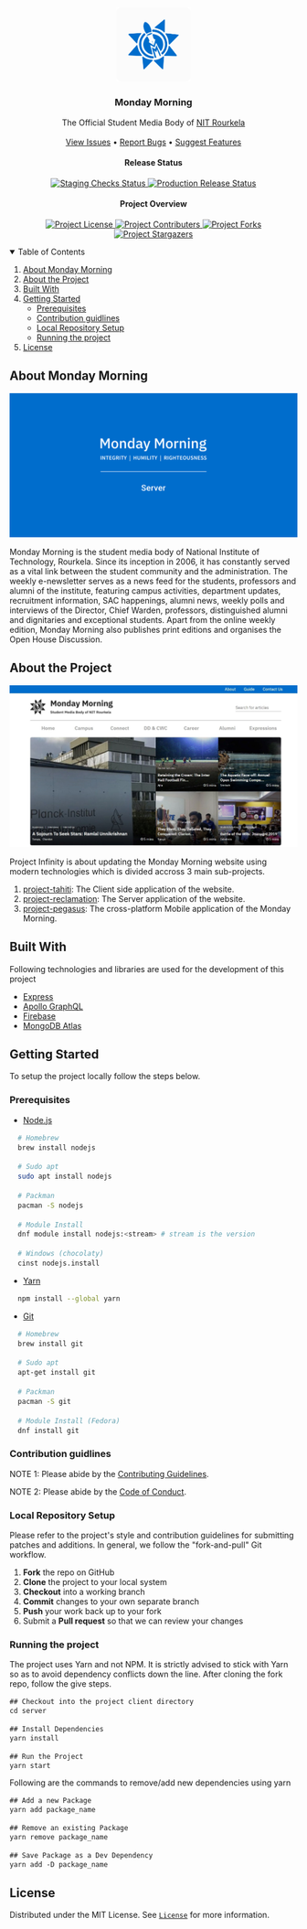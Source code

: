 <p align="center">
  <a href="https://github.com/Monday-Morning/project-reclamation">
    <img src="repoImages/logo.png" alt="Monday Morning Logo" width="130">
  </a>

  <h3 align="center">Monday Morning</h3>

  <p align="center">
    The Official Student Media Body of <a href="https://nitrkl.ac.in">NIT Rourkela</a>
    <br />
    <br />
    <a href="https://github.com/Monday-Morning/project-reclamation/issues">View Issues</a>
    •
    <a href="https://github.com/Monday-Morning/project-reclamation/issues/new?assignees=&labels=bug&template=bug_report.md&title=bug%3A+">Report Bugs</a>
    •
    <a href="https://github.com/Monday-Morning/project-reclamation/issues/new?assignees=&labels=enhancement&template=feature_request.md&title=enhancement%3A+">Suggest Features</a>
  </p>
</p>

<p align="center">
	<h4 align="center">Release Status</h4>

  <p align="center">
		<a href="https://github.com/Monday-Morning/project-reclamation/actions/workflows/staging.yml">
			<img src="https://github.com/Monday-Morning/project-reclamation/actions/workflows/staging.yml/badge.svg" alt="Staging Checks Status">
		</a>
		<a href="https://github.com/Monday-Morning/project-reclamation/actions/workflows/production.yml">
			<img src="https://github.com/Monday-Morning/project-reclamation/actions/workflows/production.yml/badge.svg" alt="Production Release Status">
		</a>
	</p>
</p>

<p align="center">
	<h4 align="center">Project Overview</h4>

  <p align="center">
			<a href="https://github.com/Monday-Morning/project-reclamation/blob/main/LICENSE">
    		<img src="https://img.shields.io/github/license/Monday-Morning/project-reclamation?style=plastic" alt="Project License">
    	</a>
			<a href="https://github.com/Monday-Morning/project-reclamation/graphs/contributors">
    		<img src="https://img.shields.io/github/contributors/Monday-Morning/project-reclamation?style=plastic" alt="Project Contributers">
    	</a>
			<a href="https://github.com/Monday-Morning/project-reclamation/network/members">
    		<img src="https://img.shields.io/github/forks/Monday-Morning/project-reclamation?style=plastic" alt="Project Forks">
    	</a>
			<a href="https://github.com/Monday-Morning/project-reclamation/stargazers">
    		<img src="https://img.shields.io/github/stars/Monday-Morning/project-reclamation?style=plastic" alt="Project Stargazers">
    	</a>
	</p>

</p>

<!-- [![Staging Release][staging-deploy-shield]][staging-deploy-link]
[![Production Release][production-deploy-shield]][production-deploy-link]

[![Contributors][contributors-shield]][contributors-url]
[![Forks][forks-shield]][forks-url]
[![Stargazers][stars-shield]][stars-url]
[![MIT License][license-shield]][license-url] -->

<!-- TABLE OF CONTENTS -->
<details open="open">
  <summary>Table of Contents</summary>
  <ol>
    <li><a href="#about-monday-morning">About Monday Morning</a></li>
    <li><a href="#about-the-project">About the Project</a></li>
    <li><a href="#built-with">Built With</a></li>
    <li>
      <a href="#getting-started">Getting Started</a>
      <ul>
        <li><a href="#prerequisites">Prerequisites</a></li>
        <li><a href="#contribution-guidlines">Contribution guidlines</a></li>
        <li><a href="#local-repository-setup">Local Repository Setup</a></li>
        <li><a href="#running-the-project">Running the project</a></li>
      </ul>
    </li>
    <li><a href="#license">License</a></li>
  </ol>
</details>

## About Monday Morning

[![Monday Morning][repo-cover]](https://mondaymonrning.nitrkl.ac.in)

Monday Morning is the student media body of National Institute of Technology, Rourkela. Since its inception in 2006, it has constantly served as a vital link between the student community and the administration. The weekly e-newsletter serves as a news feed for the students, professors and alumni of the institute, featuring campus activities, department updates, recruitment information, SAC happenings, alumni news, weekly polls and interviews of the Director, Chief Warden, professors, distinguished alumni and dignitaries and exceptional students. Apart from the online weekly edition, Monday Morning also publishes print editions and organises the Open House Discussion.

## About the Project

[![Monday Morning Home Screen][home-screen]](https://mondaymonrning.nitrkl.ac.in)

Project Infinity is about updating the Monday Morning website using modern technologies which is divided accross 3 main sub-projects.

1. [project-tahiti](https://github.com/Monday-Morning/project-tahiti): The Client side application of the website.
1. [project-reclamation](https://github.com/Monday-Morning/project-reclamation): The Server application of the website.
1. [project-pegasus](https://github.com/Monday-Morning/project-pegasus): The cross-platform Mobile application of the Monday Morning.

## Built With

Following technologies and libraries are used for the development of this project

- [Express](https://expressjs.com/)
- [Apollo GraphQL](https://www.apollographql.com/)
- [Firebase](https://firebase.google.com/)
- [MongoDB Atlas](https://www.mongodb.com/atlas/database)

## Getting Started

To setup the project locally follow the steps below.

### Prerequisites

- [Node.js](https://nodejs.org/en/download/)

```sh
  # Homebrew
  brew install nodejs

  # Sudo apt
  sudo apt install nodejs

  # Packman
  pacman -S nodejs

  # Module Install
  dnf module install nodejs:<stream> # stream is the version

  # Windows (chocolaty)
  cinst nodejs.install

```

- [Yarn](https://classic.yarnpkg.com/en/docs/install/)

```sh
  npm install --global yarn
```

- [Git](https://git-scm.com/downloads)

```sh
  # Homebrew
  brew install git

  # Sudo apt
  apt-get install git

  # Packman
  pacman -S git

  # Module Install (Fedora)
  dnf install git

```

### Contribution guidlines

NOTE 1: Please abide by the [Contributing Guidelines](https://github.com/Monday-Morning/project-reclamation/blob/main/CONTRIBUTING.md).

NOTE 2: Please abide by the [Code of Conduct](https://github.com/Monday-Morning/project-reclamation/blob/main/CODE_OF_CONDUCT.md).

### Local Repository Setup

Please refer to the project's style and contribution guidelines for submitting patches and additions. In general, we follow the "fork-and-pull" Git workflow.

1.  **Fork** the repo on GitHub
2.  **Clone** the project to your local system
3.  **Checkout** into a working branch
4.  **Commit** changes to your own separate branch
5.  **Push** your work back up to your fork
6.  Submit a **Pull request** so that we can review your changes

### Running the project

The project uses Yarn and not NPM. It is strictly advised to stick with Yarn so as to avoid dependency conflicts down the line. After cloning the fork repo, follow the give steps.

```
## Checkout into the project client directory
cd server

## Install Dependencies
yarn install

## Run the Project
yarn start

```

Following are the commands to remove/add new dependencies using yarn

```
## Add a new Package
yarn add package_name

## Remove an existing Package
yarn remove package_name

## Save Package as a Dev Dependency
yarn add -D package_name
```

## License

Distributed under the MIT License. See [`License`][license-url] for more information.

<!-- MARKDOWN LINKS & IMAGES -->
<!-- https://www.markdownguide.org/basic-syntax/#reference-style-links -->

[contributors-shield]: https://img.shields.io/github/contributors/Monday-Morning/project-reclamation?style=plastic
[contributors-url]: https://github.com/Monday-Morning/project-reclamation/graphs/contributors
[forks-shield]: https://img.shields.io/github/forks/Monday-Morning/project-reclamation?style=plastic
[forks-url]: https://github.com/Monday-Morning/project-reclamation/network/members
[stars-shield]: https://img.shields.io/github/stars/Monday-Morning/project-reclamation?style=plastic
[stars-url]: https://github.com/Monday-Morning/project-reclamation/stargazers
[issues-shield]: https://img.shields.io/github/issues/Monday-Morning/project-reclamation?style=plastic
[issues-url]: https://github.com/Monday-Morning/project-reclamation/issues
[license-shield]: https://img.shields.io/github/license/Monday-Morning/project-reclamation?style=plastic
[license-url]: https://github.com/Monday-Morning/project-reclamation/blob/main/LICENSE
[staging-checks-shield]: https://github.com/Monday-Morning/project-reclamation/actions/workflows/staging.yml/badge.svg
[staging-checks-link]: https://github.com/Monday-Morning/project-reclamation/actions/workflows/staging.yml
[production-workflow-shield]: https://github.com/Monday-Morning/project-reclamation/actions/workflows/production.yml/badge.svg
[production-workflow-link]: https://github.com/Monday-Morning/project-reclamation/actions/workflows/production.yml
[home-screen]: repoImages/homeScreen.jpeg
[repo-cover]: repoImages/cover.png
[repo-logo]: repoImages/logo.png
